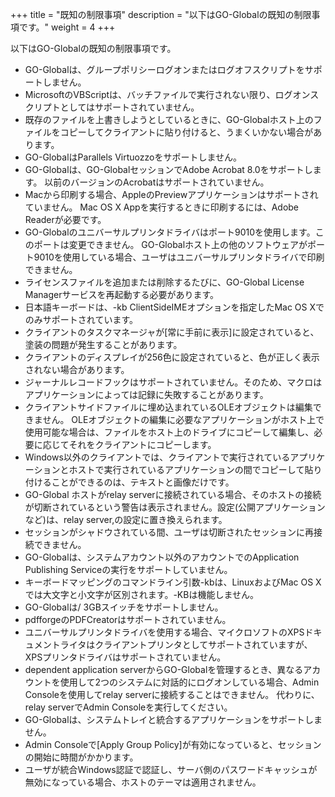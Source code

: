 
+++
title = "既知の制限事項"
description = "以下はGO-Globalの既知の制限事項です。"
weight = 4
+++

以下はGO-Globalの既知の制限事項です。

* GO-Globalは、グループポリシーログオンまたはログオフスクリプトをサポートしません。
* MicrosoftのVBScriptは、バッチファイルで実行されない限り、ログオンスクリプトとしてはサポートされていません。
* 既存のファイルを上書きしようとしているときに、GO-Globalホスト上のファイルをコピーしてクライアントに貼り付けると、うまくいかない場合があります。
* GO-GlobalはParallels Virtuozzoをサポートしません。
* GO-Globalは、GO-GlobalセッションでAdobe Acrobat 8.0をサポートします。 以前のバージョンのAcrobatはサポートされていません。
* Macから印刷する場合、AppleのPreviewアプリケーションはサポートされていません。 Mac OS X Appを実行するときに印刷するには、Adobe Readerが必要です。
* GO-Globalのユニバーサルプリンタドライバはポート9010を使用します。このポートは変更できません。 GO-Globalホスト上の他のソフトウェアがポート9010を使用している場合、ユーザはユニバーサルプリンタドライバで印刷できません。
* ライセンスファイルを追加または削除するたびに、GO-Global License Managerサービスを再起動する必要があります。
* 日本語キーボードは、-kb ClientSideIMEオプションを指定したMac OS Xでのみサポートされています。
* クライアントのタスクマネージャが[常に手前に表示]に設定されていると、塗装の問題が発生することがあります。
* クライアントのディスプレイが256色に設定されていると、色が正しく表示されない場合があります。
* ジャーナルレコードフックはサポートされていません。そのため、マクロはアプリケーションによっては記録に失敗することがあります。
* クライアントサイドファイルに埋め込まれているOLEオブジェクトは編集できません。 OLEオブジェクトの編集に必要なアプリケーションがホスト上で使用可能な場合は、ファイルをホスト上のドライブにコピーして編集し、必要に応じてそれをクライアントにコピーします。
* Windows以外のクライアントでは、クライアントで実行されているアプリケーションとホストで実行されているアプリケーションの間でコピーして貼り付けることができるのは、テキストと画像だけです。
* GO-Global ホストがrelay serverに接続されている場合、そのホストの接続が切断されているという警告は表示されません。設定(公開アプリケーションなど)は、relay server,の設定に置き換えられます。
* セッションがシャドウされている間、ユーザは切断されたセッションに再接続できません。
* GO-Globalは、システムアカウント以外のアカウントでのApplication Publishing Serviceの実行をサポートしていません。
* キーボードマッピングのコマンドライン引数-kbは、LinuxおよびMac OS Xでは大文字と小文字が区別されます。-KBは機能しません。
* GO-Globalは/ 3GBスイッチをサポートしません。
* pdfforgeのPDFCreatorはサポートされていません。
* ユニバーサルプリンタドライバを使用する場合、マイクロソフトのXPSドキュメントライタはクライアントプリンタとしてサポートされていますが、XPSプリンタドライバはサポートされていません。
* dependent application serverからGO-Globalを管理するとき、異なるアカウントを使用して2つのシステムに対話的にログオンしている場合、Admin Consoleを使用してrelay serverに接続することはできません。 代わりに、relay serverでAdmin Consoleを実行してください。
* GO-Globalは、システムトレイと統合するアプリケーションをサポートしません。
* Admin Consoleで[Apply Group Policy]が有効になっていると、セッションの開始に時間がかかります。
* ユーザが統合Windows認証で認証し、サーバ側のパスワードキャッシュが無効になっている場合、ホストのテーマは適用されません。
